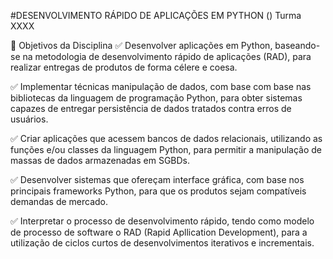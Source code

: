 #DESENVOLVIMENTO RÁPIDO DE APLICAÇÕES EM PYTHON
() Turma XXXX

🎯 Objetivos da Disciplina
­✅ Desenvolver aplicações em Python, baseando­-se na metodologia de desenvolvimento rápido de aplicações (RAD), para realizar entregas de produtos de forma célere e coesa.

✅ Implementar técnicas manipulação de dados, com base com base nas bibliotecas da linguagem de programação Python, para obter sistemas capazes de entregar persistência de dados tratados contra erros de usuários.

✅ Criar aplicações que acessem bancos de dados relacionais, utilizando as funções e/ou classes da linguagem Python, para permitir a manipulação de massas de dados armazenadas em SGBDs.

✅ Desenvolver sistemas que ofereçam interface gráfica, com base nos principais frameworks Python, para que os produtos sejam compatíveis demandas de mercado.

✅ Interpretar o processo de desenvolvimento rápido, tendo como modelo de processo de software o RAD (Rapid Apllication Development), para a utilização de ciclos curtos de desenvolvimentos iterativos e incrementais.
